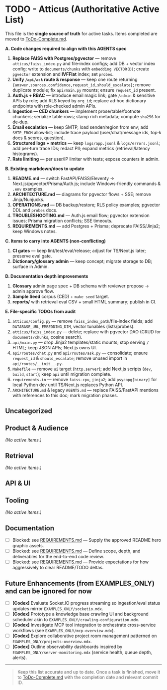 # TODO - Atticus (Authoritative Active List)

This file is the **single source of truth** for active tasks.
Items completed are moved to [ToDo-Complete.md](ToDo-Complete.md).

**A. Code changes required to align with this AGENTS spec**

1. **Replace FAISS with Postgres/pgvector** — remove `atticus/faiss_index.py` and file‑index configs; add DB + vector index config; write to `documents/chunks` with `embedding VECTOR(D)`; create `pgvector` extension and **IVFFlat** index; set `probes`.
2. **Unify `/api/ask` route & response** — keep one route returning `{answer,sources,confidence,request_id,should_escalate}`; remove duplicate module; fix `api/main.py` mounts; ensure `request_id` present.
3. **Auth.js + RBAC** — introduce email magic link; gate `/admin` & sensitive APIs by role; add RLS keyed by `org_id`; replace ad‑hoc dictionary endpoints with role‑checked admin APIs.
4. **Ingestion — CED chunkers** — implement prose/table/footnote chunkers; serialize table rows; stamp rich metadata; compute `sha256` for de‑dup.
5. **Email escalation** — keep SMTP, load sender/region from env; add `SMTP_FROM` allow‑list; include trace payload (user/chat/message ids, top‑k docs & scores, question).
6. **Structured logs + metrics** — keep `logs/app.jsonl` & `logs/errors.jsonl`; add per‑turn trace IDs; redact PII; expand metrics (retrieval/latency histograms).
7. **Rate limiting** — per user/IP limiter with tests; expose counters in admin.

**B. Existing markdown/docs to update**

1. **README.md** — switch FastAPI/FAISS/Eleventy → Next.js/pgvector/Prisma/Auth.js; include Windows‑friendly commands & `.env` examples.
2. **ARCHITECTURE.md** — diagrams for pgvector flows + SSE; remove Jinja/Nunjucks.
3. **OPERATIONS.md** — DB backup/restore; RLS policy examples; pgvector DDL and `probes` docs.
4. **TROUBLESHOOTING.md** — Auth.js email flow; pgvector extension issues; Prisma migration conflicts; SSE timeouts.
5. **REQUIREMENTS.md** — add Postgres + Prisma; deprecate FAISS/Jinja2; keep Windows notes.

**C. Items to carry into AGENTS (non‑conflicting)**

1. **CI gates** — keep lint/test/eval/release; adjust for TS/Next.js later; preserve eval gate.
2. **Dictionary/glossary admin** — keep concept; migrate storage to DB; surface in Admin.

**D. Documentation depth improvements**

1. **Glossary** admin page spec + DB schema with reviewer propose → admin approve flow.
2. **Sample Seed** corpus (CED) + `make seed` target.
3. **reports/** with retrieval eval CSV + small HTML summary; publish in CI.

**E. File‑specific TODOs from audit**

1. `atticus/config.py` — remove `faiss_index_path`/file‑index fields; add `DATABASE_URL`, `EMBEDDING_DIM`, vector tunables (lists/probes).
2. `atticus/faiss_index.py` — delete; replace with pgvector DAO (CRUD for `documents/chunks`, cosine search).
3. `api/main.py` — drop Jinja2 templates/static mounts; stop serving `/` HTML; keep JSON APIs; Next.js owns UI.
4. `api/routes/chat.py` and `api/routes/ask.py` — consolidate; ensure `request_id` & `should_escalate`; remove unused import in `api/routes/__init__.py`.
5. `Makefile` — remove `ui` target (`http.server`); add Next.js scripts (`dev`, `build`, `start`); keep `api` until migration complete.
6. `requirements.in` — remove `faiss-cpu`, `jinja2`; add `psycopg[binary]` for local Python dev until TS/Next.js replaces Python API.
7. `ARCHITECTURE.md` & legacy `AGENTS.md` — replace FAISS/FastAPI mentions with references to this doc; mark migration phases.

## Uncategorized


## Product & Audience

*(No active items.)*

## Retrieval

*(No active items.)*

## API & UI


## Tooling

*(No active items.)*

## Documentation

* [ ] Blocked: see [REQUIREMENTS.md](REQUIREMENTS.md#hero-graphic-asset) — Supply the approved README hero graphic assets.
* [ ] Blocked: see [REQUIREMENTS.md](REQUIREMENTS.md#code-review-scope) — Define scope, depth, and deliverables for the end-to-end code review.
* [ ] Blocked: see [REQUIREMENTS.md](REQUIREMENTS.md#backlog-sweep-process) — Provide expectations for how aggressively to clear README/TODO deltas.

## Future Enhancements (from EXAMPLES_ONLY) and can be ignored for now

* [ ] **[Codex]** Evaluate Socket.IO progress streaming so ingestion/eval status updates mirror `EXAMPLES_ONLY/socketio.mdx`.
* [ ] **[Codex]** Prototype a knowledge base crawling UI and background scheduler akin to `EXAMPLES_ONLY/crawling-configuration.mdx`.
* [ ] **[Codex]** Investigate MCP tool integration to orchestrate cross-service workflows (see `EXAMPLES_ONLY/mcp-overview.mdx`).
* [ ] **[Codex]** Explore collaborative project room management patterned on `EXAMPLES_ONLY/projects-overview.mdx`.
* [ ] **[Codex]** Outline observability dashboards inspired by `EXAMPLES_ONLY/server-monitoring.mdx` (service health, queue depth, alerts).

---

> Keep this list accurate and up to date. Once a task is finished, move it to [ToDo-Complete.md](ToDo-Complete.md) with the completion date and relevant commit ID.
